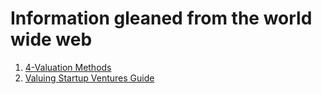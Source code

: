 # Information gleaned from the world wide web
1. [4-Valuation Methods](https://www.seedrs.com/academy/4-valuation-methods-used-by-vcs-and-angels/)  
2. [Valuing Startup Ventures Guide](https://www.investopedia.com/articles/financial-theory/11/valuing-startup-ventures.asp)
